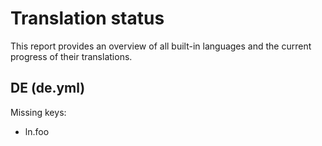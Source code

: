 # Translation status
This report provides an overview of all built-in languages and the current progress of their translations.

## **DE** (de.yml)

Missing keys:

- ln.foo
